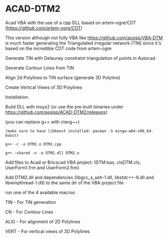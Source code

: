 # ACAD-DTM2
Acad VBA with the use of a cpp DLL based on artem-ogre/CDT (https://github.com/artem-ogre/CDT)

This version although not fully VBA like https://github.com/assisp/VBA-DTM is much faster generating 
the Triangulated irregular network (TIN) since it's based on the incredible CDT code from artem-ogre

Generate TIN with Delauney constraint triangulation of points in Autocad

Generate Contour Lines from TIN

Align 2d Polylines to TIN surface (generate 3D Polyline)

Create Vertical Views of 3D Polylines

Installation:

Build DLL with msys2 (or use the pre-built binaries under https://github.com/assisp/ACAD-DTM2/releases):

 (you can replace g++ with clang++)
  
    (make sure to have libboost installed: pacman -S mingw-w64-x86_64-boost)
    
    g++ -c -o DTM2.o DTM2.cpp
    
    g++ -shared -v -o DTM2.dll DTM2.o
    

Add files to Acad or Bricscad VBA project: (DTM.bas, clsDTM.cls, UserForm1.frm and UserForm2.frm)

Add DTM2.dll and dependencies (libgcc_s_seh-1.dll, libstdc++-6.dll and libwinpthread-1.dll) 
to the same dir of the VBA project file

run one of the 4 available macros:

TIN - For TIN generation

CN - For Contour Lines

ALIG - For alignment of 2D Polylines

VERT - For vertical views of 3D Polylines
